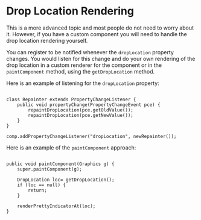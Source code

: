 
# Drop Location Rendering

This is a more advanced topic and most people do not need to worry about it. However, if you have a custom component you will need to handle the drop location rendering yourself.

You can register to be notified whenever the `dropLocation` property changes. You would listen for this change and do your own rendering of the drop location in a custom renderer for the component or in the `paintComponent` method, using the `getDropLocation` method.

Here is an example of listening for the `dropLocation` property:

```

class Repainter extends PropertyChangeListener {
    public void propertyChange(PropertyChangeEvent pce) {
        repaintDropLocation(pce.getOldValue());
        repaintDropLocation(pce.getNewValue());
    }
}

comp.addPropertyChangeListener("dropLocation", newRepainter());

```

Here is an example of the `paintComponent` approach:

```

public void paintComponent(Graphics g) {
    super.paintComponent(g);

    DropLocation loc= getDropLocation();
    if (loc == null) {
        return;
    }

    renderPrettyIndicatorAt(loc);
}

```
